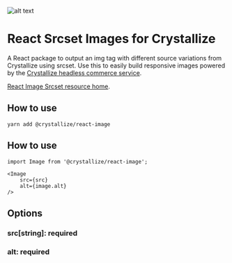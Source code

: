 ![alt text](https://raw.githubusercontent.com/snowballdigital/react-image/HEAD/media/logo.png "An illustration of an atom")

# React Srcset Images for Crystallize

A React package to output an img tag with different source variations from Crystallize using srcset. Use this to easily build responsive images powered by the [Crystallize headless commerce service](https://crystallize.com/).

[React Image Srcset resource home](https://crystallize.com/developers/react-components/react-image-srcset).

## How to use

```
yarn add @crystallize/react-image
```

## How to use

```
import Image from '@crystallize/react-image';
```

```
<Image
    src={src}
    alt={image.alt}
/>
```

## Options

### src[string]: required

### alt: required
